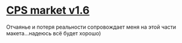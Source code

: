 # [CPS market v1.6](https://podgorny.github.io/hi_i_webcore_1.6/)
Отчаянье и потеря реальности сопровождает меня на этой части макета...надеюсь всё будет хорошо)
